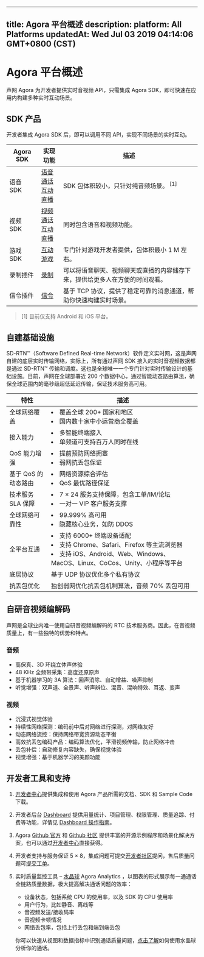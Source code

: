 
---
title: Agora 平台概述
description: 
platform: All Platforms
updatedAt: Wed Jul 03 2019 04:14:06 GMT+0800 (CST)
---
# Agora 平台概述
声网 Agora 为开发者提供实时音视频 API，只需集成 Agora SDK，即可快速在应用内构建多种实时互动场景。

## SDK 产品

开发者集成 Agora SDK 后，即可以调用不同 API，实现不同场景的实时互动。

| Agora SDK      | 实现功能             | 描述                                                         |
| -------- | -------------------- | ------------------------------------------------------------ |
| 语音 SDK  | [语音通话](../../cn/Voice/product_voice.md)<br>[互动直播](../../cn/Interactive%20Broadcast/product_live.md) | SDK 包体积较小，只针对纯音频场景。<sup> [1]</sup>            |
| 视频 SDK  | [视频通话](../../cn/Video/product_video.md)<br>[互动直播](../../cn/Interactive%20Broadcast/product_live.md) | 同时包含语音和视频功能。                                     |
| 游戏 SDK  | [互动游戏](../../cn/Interactive%20Gaming/product_gaming.md)            | 专门针对游戏开发者提供，包体积最小 1 M 左右。                |
| 录制插件 | [录制](../../cn/Recording/product_recording.md)             | 可以将语音聊天、视频聊天或直播的内容储存下来，提供给更多人在方便的时间观看。 |
| 信令插件 | [信令](../../cn/Signaling/product_signaling.md)             | 基于 TCP 协议，提供了稳定可靠的消息通道，帮助你快速构建实时场景。 |

> [1] 目前仅支持 Android 和 iOS 平台。

## 自建基础设施
SD-RTN™（Software Defined Real-time Network）软件定义实时网，这是声网自建的底层实时传输网络，实际上，所有通过声网 SDK 接入的实时音视频数据都是通过 SD-RTN™ 传输和调度。这也是全球唯一一个专门针对实时传输设计的基础设施。目前，声网在全球部署近 200 个数据中心，通过智能动态路由算法，确保全球范围内的毫秒级超低延迟传输，保证技术服务高可用。

| 特性                | 描述                                                         |
| ------------------- | ------------------------------------------------------------ |
| 全球网络覆盖        | <li>覆盖全球 200+ 国家和地区<li>国内数十家中小运营商全覆盖           |
| 接入能力            | <li>多智能终端接入<li>单频道可支持百万人同时在线             |
| QoS 能力增强        | <li>提前预防网络拥塞<li>弱网抗丢包保证                       |
| 基于 QoS 的动态路由 | <li>网络资源综合评估<li>QoS 最优路径保证                     |
| 技术服务 SLA 保障   | <li>7 &times; 24 服务支持保障，包含工单/IM/论坛<li>一对一 VIP 客户服务支撑 |
| 全球网络可靠性   | <li>99.999% 高可用<li>隐藏核心业务，如防 DDOS |
| 全平台互通          | <li>支持 6000+ 终端设备适配<li>支持 Chrome、Safari、Firefox 等主流浏览器<li>支持 iOS、Android、Web、Windows、MacOS、Linux、CoCos、Unity、小程序等平台 |
| 底层协议            | 基于 UDP 协议优化多个私有协议                                |
| 抗丢包优化          | 独创弱网优化抗丢包机制算法，音频 70% 丢包可用                |

## 自研音视频编解码

声网是全球业内唯一使用自研音视频编解码的 RTC 技术服务商。因此，在音视频质量上，有一些独特的优势和特点。

### 音频

- 高保真、3D 环绕立体声体验
- 48 KHz 全频带采集：高度还原原声
- 基于机器学习的 3A 算法：回声消除、自动增益、噪声抑制
- 听觉增强：双声道、全景声、听声辨位、混音、混响特效、耳返、变声

### 视频

- 沉浸式视觉体验
- 持续性网络探测：编码前中后对网络进行探测，对网络友好
- 动态网络流控：保持网络带宽资源动态平衡
- 高效抗丢包编码产品：编码算法优化，平滑视频传输，防止网络冲击
- 丢包补偿：自动修复内容缺失，确保视觉体验
- 视觉增强：基于机器学习的美颜功能

## 开发者工具和支持

1. [开发者中心](https://docs.agora.io/cn)提供集成和使用 Agora 产品所需的文档、SDK 和 Sample Code 下载。
2. 开发者后台 [Dashboard](https://dashboard.agora.io/stat) 提供用量统计、项目管理、权限管理、质量追踪、付费等功能，详情见 [Dashboard 操作指南](../../cn/Interactive%20Broadcast/dashboard.md)。
3. Agora [Github 官方](https://github.com/AgoraIO) 和 [Github 社区](https://github.com/AgoraIO-Community) 提供丰富的开源示例程序和场景化解决方案，也可以通过[开发者中心](https://docs.agora.io/cn/Agora%20Platform/sampleapps)直接获得。
6. 开发者支持与服务保证 5 &times; 8，集成问题可提交[开发者社区](https://rtcdeveloper.com)提问，售后质量问题可[提交工单](https://dashboard.agora.io/show-ticket-submission)。
7. 实时质量监控工具 – [水晶球](https://dashboard.agora.io/analytics/call/search) Agora Analytics ，以图表的形式展示每一通通话全链路质量数据，极大提高解决通话问题的效率：
   - 设备状态，包括系统 CPU 的使用率，以及 SDK 的 CPU 使用率
   - 用户行为，比如静音、离线等
   - 音视频发送/接收码率
   - 音视频卡顿情况
   - 网络丢包率，包括上行丢包和端到端丢包

   你可以快速从视图和数据指标中识别通话质量问题，[点击了解](https://dashboard.agora.io/analytics/call/tutorial)如何使用水晶球分析你的通话。
